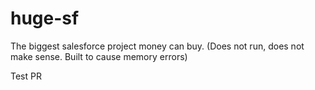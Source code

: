 # huge-sf
The biggest salesforce project money can buy. (Does not run, does not make sense.  Built to cause memory errors) 

Test PR
